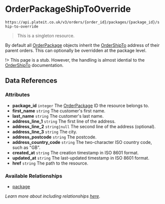 # OrderPackageShipToOverride

`https://api.plateit.co.uk/v3/orders/{order_id}/packages/{package_id}/ship-to-override`

> This is a singleton resource.

By default all [OrderPackage](/objects/order-package.md) objects inherit the [OrderShipTo](/objects/order-ship-to.md) address of their parent orders. This can optionally be overridden at the package level.

!> This page is a stub. However, the handling is almost idential to the [OrderShipTo](/objects/order-ship-to.md) documentation.

## Data References

### Attributes

* **package_id** `integer` The [OrderPackage](/objects/order-package.md) ID the resource belongs to.
* **first_name** `string` The customer's first name.
* **last_name** `string` The customer's last name.
* **address_line_1** `string` The first line of the address.
* **address_line_2** `string|null` The second line of the address (optional).
* **address_line_3** `string` The city.
* **address_postcode** `string` The postcode.
* **address_country_code** `string` The two-character ISO country code, such as "GB".
* **created_at** `string` The creation timestamp in ISO 8601 format.
* **updated_at** `string` The last-updated timestamp in ISO 8601 format.
* **href** `string` The path to the resource.

### Available Relationships

* [package](/objects/package.md)

*Learn more about including relationships [here](fundamentals/conventions.md#including-relationships).*